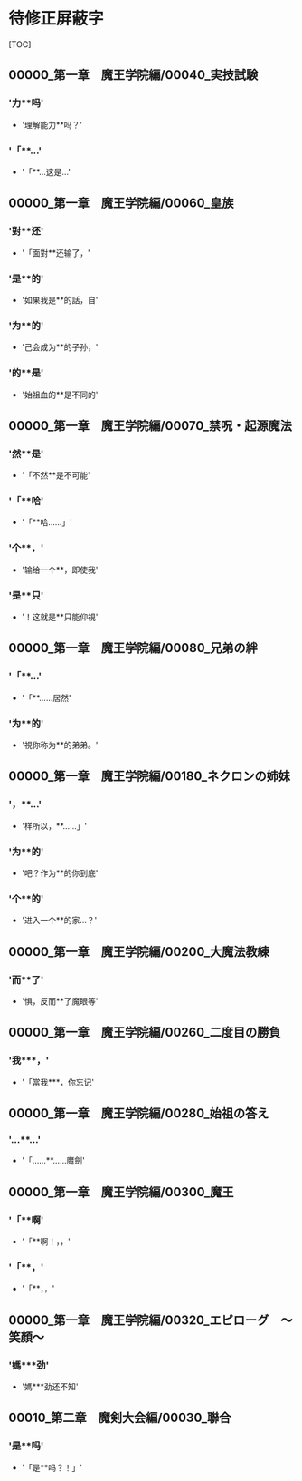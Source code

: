 # 待修正屏蔽字

[TOC]

## 00000_第一章　魔王学院編/00040_実技試験

### '力**吗'

- '理解能力**吗？'

### '「**…'

- '「**…这是…'


## 00000_第一章　魔王学院編/00060_皇族

### '對**还'

- '「面對**还输了，'

### '是**的'

- '如果我是**的話，自'

### '为**的'

- '己会成为**的子孙，'

### '的**是'

- '始祖血的**是不同的'


## 00000_第一章　魔王学院編/00070_禁呪・起源魔法

### '然**是'

- '「不然**是不可能'

### '「**哈'

- '「**哈……」'

### '个**，'

- '输给一个**，即使我'

### '是**只'

- '！这就是**只能仰視'


## 00000_第一章　魔王学院編/00080_兄弟の絆

### '「**…'

- '「**……居然'

### '为**的'

- '視你称为**的弟弟。'


## 00000_第一章　魔王学院編/00180_ネクロンの姉妹

### '，**…'

- '样所以，**……」'

### '为**的'

- '吧？作为**的你到底'

### '个**的'

- '进入一个**的家…？'


## 00000_第一章　魔王学院編/00200_大魔法教練

### '而**了'

- '惧，反而**了魔眼等'


## 00000_第一章　魔王学院編/00260_二度目の勝負

### '我***，'

- '「當我***，你忘记'


## 00000_第一章　魔王学院編/00280_始祖の答え

### '…**…'

- '「……**……魔劍'


## 00000_第一章　魔王学院編/00300_魔王

### '「**啊'

- '「**啊！，，'

### '「**，'

- '「**，，'


## 00000_第一章　魔王学院編/00320_エピローグ　～笑顔～

### '媽***劲'

- '媽***劲还不知'


## 00010_第二章　魔剣大会編/00030_聯合

### '是**吗'

- '「是**吗？！」'
